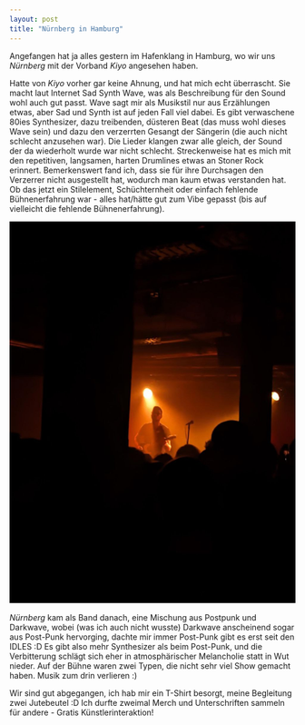 ```yaml
---
layout: post
title: "Nürnberg in Hamburg"
---
```


Angefangen hat ja alles gestern im Hafenklang in Hamburg, wo wir uns *Nürnberg* mit der Vorband *Kiyo* angesehen haben. 

Hatte von *Kiyo* vorher gar keine Ahnung, und hat mich echt überrascht. Sie macht laut Internet Sad Synth Wave, was als Beschreibung für den Sound wohl auch gut passt. Wave sagt mir als Musikstil nur aus Erzählungen etwas, aber Sad und Synth ist auf jeden Fall viel dabei. Es gibt verwaschene 80ies Synthesizer, dazu treibenden, düsteren Beat (das muss wohl dieses Wave sein) und dazu den verzerrten Gesangt der Sängerin (die auch nicht schlecht anzusehen war). Die Lieder klangen zwar alle gleich, der Sound der da wiederholt wurde war nicht schlecht. Streckenweise hat es mich mit den repetitiven, langsamen, harten Drumlines etwas an Stoner Rock erinnert. Bemerkenswert fand ich, dass sie für ihre Durchsagen den Verzerrer nicht ausgestellt hat, wodurch man kaum etwas verstanden hat. Ob das jetzt ein Stilelement, Schüchternheit oder einfach fehlende Bühnenerfahrung war - alles hat/hätte gut zum Vibe gepasst (bis auf vielleicht die fehlende Bühnenerfahrung).

![Nürnberg](/images/2024-09-17-nuernberg/nuernberg.jpg)

*Nürnberg* kam als Band danach, eine Mischung aus Postpunk und Darkwave, wobei (was ich auch nicht wusste) Darkwave anscheinend sogar aus Post-Punk hervorging, dachte mir immer Post-Punk gibt es erst seit den IDLES :D  Es gibt also mehr Synthesizer als beim Post-Punk, und die Verbitterung schlägt sich eher in atmosphärischer Melancholie statt in Wut nieder. Auf der Bühne waren zwei Typen, die nicht sehr viel Show gemacht haben. Musik zum drin verlieren :)

Wir sind gut abgegangen, ich hab mir ein T-Shirt besorgt, meine Begleitung zwei Jutebeutel :D Ich durfte zweimal Merch und Unterschriften sammeln für andere - Gratis Künstlerinteraktion!